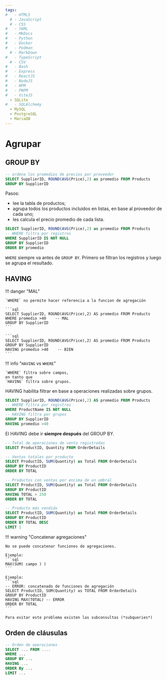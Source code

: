 ```yaml
---
tags:
#   - HTML5
  # - JavaScript
  # - CSS
#   - YAML
#   - MkDocs
#   - Python
#   - Docker
#   - Podman
  # - MarkDown
#   - TypeScript
  # - CSV
#   - Bash
#   - Express
#   - ReactJS
#   - NodeJS
#   - NPM
#   - PNPM
#   - ViteJS
  - SQLite
#   - SQLAlchemy
  - MySQL
  - PostgreSQL
  - MariaDB
---
```


# Agrupar


## GROUP BY 

```sql
-- ordena los promedios de precios por proveedor
SELECT SupplierID, ROUND(AVG(Price),2) as promedio FROM Products 
GROUP BY SupplierID
```

Pasos:
- lee la tabla de productos;
- agrupa todos los productos incluidos en listas, en base al proveedor de cada uno;
- les calcula el precio promedio de cada lista.






```sql
SELECT SupplierID, ROUND(AVG(Price),2) as promedio FROM Products 
-- WHERE filtra por registros
WHERE SupplierID IS NOT NULL
GROUP BY SupplierID
ORDER BY promedio
```

`WHERE` siempre va antes de `GROUP BY`.
Primero se filtran los registros 
y luego se agrupa el resultado.


## HAVING

<!-- HAVING habilita filtrar en base a grupos.  -->


!!! danger "MAL"

    `WHERE` no permite hacer referencia a la funcion de agregación

    ```sql
    SELECT SupplierID, ROUND(AVG(Price),2) AS promedio FROM Products 
    WHERE promedio >40    -- MAL
    GROUP BY SupplierID
    ```

    ```sql
    SELECT SupplierID, ROUND(AVG(Price),2) AS promedio FROM Products 
    GROUP BY SupplierID
    HAVING promedio >40    -- BIEN
    ```


!!! info "`HAVING` vs `WHERE`"

    `WHERE` filtra sobre campos,
    en tanto que 
    `HAVING` filtra sobre grupos.


HAVING habilita filtrar en base a operaciones realizadas sobre grupos. 

```sql
SELECT SupplierID, ROUND(AVG(Price),2) AS promedio FROM Products 
-- WHERE filtra por registros
WHERE ProductName IS NOT NULL
-- HAVING filtra por grupos
GROUP BY SupplierID
HAVING promedio >40
```

El HAVING debe ir **siempre después** del GROUP BY.

```sql
-- Total de operaciones de venta registradas
SELECT ProductID, Quantity FROM OrderDetails
```
```sql
-- Ventas totales por producto
SELECT ProductID, SUM(Quantity) as Total FROM OrderDetails
GROUP BY ProductID
ORDER BY TOTAL
```

```sql
-- Productos con ventas por encima de un umbral
SELECT ProductID, SUM(Quantity) as Total FROM OrderDetails
GROUP BY ProductID
HAVING TOTAL > 250
ORDER BY TOTAL
```

```sql
-- Producto más vendido
SELECT ProductID, SUM(Quantity) as Total FROM OrderDetails
GROUP BY ProductID
ORDER BY TOTAL DESC
LIMIT 1
```

!!! warning "Concatenar agregaciones"

    No se puede concatenar funciones de agregaciones.
    
    Ejemplo: 
    ```sql
    MAX(SUM( campo ) )
    ```

    Ejemplo:
    ```sql
    -- ERROR: concatenado de funciones de agregación
    SELECT ProductID, SUM(Quantity) as TOTAL FROM OrderDetails
    GROUP BY ProductID
    HAVING MAX(TOTAL) -- ERROR
    ORDER BY TOTAL
    ```

    Para evitar este problema existen las subconsultas (*subqueries*)



## Orden de cláusulas

```sql
-- Orden de operaciones
SELECT ... FROM ....
WHERE ...
GROUP BY ...
HAVING ...
ORDER By ...
LIMIT ...
```